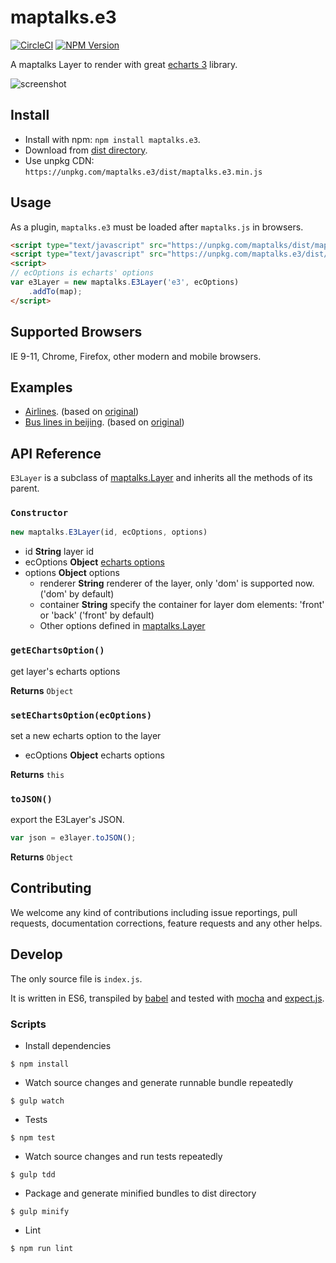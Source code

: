 # maptalks.e3

[![CircleCI](https://circleci.com/gh/maptalks/maptalks.e3.svg?style=shield)](https://circleci.com/gh/maptalks/maptalks.e3)
[![NPM Version](https://img.shields.io/npm/v/maptalks.e3.svg)](https://github.com/maptalks/maptalks.e3)

A maptalks Layer to render with great [echarts 3](https://github.com/ecomfe/echarts) library.

![screenshot](https://cloud.githubusercontent.com/assets/13678919/25565572/afd6d500-2dfb-11e7-977c-951727539b5c.jpg)

## Install
  
* Install with npm: ```npm install maptalks.e3```. 
* Download from [dist directory](https://github.com/maptalks/maptalks.e3/tree/gh-pages/dist).
* Use unpkg CDN: ```https://unpkg.com/maptalks.e3/dist/maptalks.e3.min.js```

## Usage

As a plugin, ```maptalks.e3``` must be loaded after ```maptalks.js``` in browsers.
```html
<script type="text/javascript" src="https://unpkg.com/maptalks/dist/maptalks.min.js"></script>
<script type="text/javascript" src="https://unpkg.com/maptalks.e3/dist/maptalks.e3.min.js"></script>
<script>
// ecOptions is echarts' options
var e3Layer = new maptalks.E3Layer('e3', ecOptions)
    .addTo(map);
</script>
```
## Supported Browsers

IE 9-11, Chrome, Firefox, other modern and mobile browsers.

## Examples

* [Airlines](https://maptalks.github.io/maptalks.e3/demo/fly.html). (based on [original](http://echarts.baidu.com/demo.html#geo-lines))
* [Bus lines in beijing](https://maptalks.github.io/maptalks.e3/demo/bus.html). (based on [original](http://echarts.baidu.com/demo.html#lines-bmap-effect))

## API Reference

```E3Layer``` is a subclass of [maptalks.Layer](http://docs.maptalks.org/api/maptalks.Layer.html) and inherits all the methods of its parent.

### `Constructor`

```javascript
new maptalks.E3Layer(id, ecOptions, options)
```

* id **String** layer id
* ecOptions **Object** [echarts options](http://echarts.baidu.com/echarts2/doc/doc-en.html)
* options **Object** options
    * renderer **String** renderer of the layer, only 'dom' is supported now. ('dom' by default)
    * container **String** specify the container for layer dom elements: 'front' or 'back' ('front' by default)
    * Other options defined in [maptalks.Layer](http://docs.maptalks.org/api/maptalks.Layer.html)

### `getEChartsOption()`

get layer's echarts options

**Returns** `Object`

### `setEChartsOption(ecOptions)`

set a new echarts option to the layer

* ecOptions **Object** echarts options

**Returns** `this`

### `toJSON()`

export the E3Layer's JSON.

```javascript
var json = e3layer.toJSON();
```

**Returns** `Object`

## Contributing

We welcome any kind of contributions including issue reportings, pull requests, documentation corrections, feature requests and any other helps.

## Develop

The only source file is ```index.js```.

It is written in ES6, transpiled by [babel](https://babeljs.io/) and tested with [mocha](https://mochajs.org) and [expect.js](https://github.com/Automattic/expect.js).

### Scripts

* Install dependencies
```shell
$ npm install
```

* Watch source changes and generate runnable bundle repeatedly
```shell
$ gulp watch
```

* Tests
```shell
$ npm test
```

* Watch source changes and run tests repeatedly
```shell
$ gulp tdd
```

* Package and generate minified bundles to dist directory
```shell
$ gulp minify
```

* Lint
```shell
$ npm run lint
```

